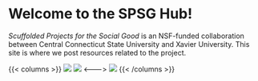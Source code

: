 # Welcome to the SPSG Hub!

*Scuffolded Projects for the Social Good* is an NSF-funded collaboration
between Central Connecticut State University and Xavier University. This site
is where we post resources related to the project.

{{< columns >}}
![](/images/CCSU_Logo_Horizontal_Blue.png)
![](/images/x-primary-logo.png)
<--->
![](/images/NSF_Official_logo_High_Res_1200ppi.png)
{{< /columns >}}
